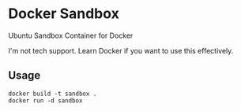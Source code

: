 # Docker Sandbox
Ubuntu Sandbox Container for Docker

I'm not tech support. Learn Docker if you want to use this effectively.

## Usage
`docker build -t sandbox .`  
`docker run -d sandbox`
